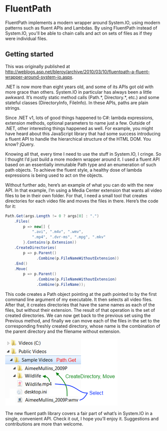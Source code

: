 FluentPath
==========

FluentPath implements a modern wrapper around System.IO, using modern patterns
such as fluent APIs and Lambdas.
By using FluentPath instead of System.IO, you'll be able to chain calls and
act on sets of files as if they were individual files.

Getting started
---------------

This was originally published at http://weblogs.asp.net/bleroy/archive/2010/03/10/fluentpath-a-fluent-wrapper-around-system-io.aspx.

.NET is now more than eight years old, and some of its APIs got old with more
grace than others.
System.IO in particular has always been a little awkward.
It’s mostly static method calls (Path.\*, Directory.\*, etc.) and some stateful
classes (DirectoryInfo, FileInfo).
In these APIs, paths are plain strings.

Since .NET v1, lots of good things happened to C#: lambda expressions,
extension methods, optional parameters to name just a few.
Outside of .NET, other interesting things happened as well.
For example, you might have heard about this JavaScript library that had some
success introducing a fluent API to handle the hierarchical structure of the
HTML DOM.
You know? jQuery.

Knowing all that, every time I need to use the stuff in System.IO, I cringe.
So I thought I’d just build a more modern wrapper around it.
I used a fluent API based on an essentially immutable Path type and an
enumeration of such path objects.
To achieve the fluent style, a healthy dose of lambda expressions is being used
to act on the objects.

Without further ado, here’s an example of what you can do with the new API.
In that example, I’m using a Media Center extension that wants all video files
to be in their own folder.
For that, I need a small tool that creates directories for each video file and
moves the files in there. Here’s the code for it:

```csharp
Path.Get(args.Length != 0 ? args[0] : ".")
    .Files(
        p => new[] {
            ".avi", ".m4v", ".wmv",
            ".mp4", ".dvr-ms", ".mpg", ".mkv"
        }.Contains(p.Extension))
    .CreateDirectories(
        p => p.Parent()
              .Combine(p.FileNameWithoutExtension))
    .End()
    .Move(
        p => p.Parent()
              .Combine(p.FileNameWithoutExtension)
              .Combine(p.FileName));
```

This code creates a Path object pointing at the path pointed to by the first
command line argument of my executable.
It then selects all video files.
After that, it creates directories that have the same names as each of the
files, but without their extension.
The result of that operation is the set of created directories.
We can now get back to the previous set using the Previous method, and finally
we can move each of the files in the set to the corresponding freshly created
directory, whose name is the combination of the parent directory and the
filename without extension.

![Moving files around with FluentPath](./doc/media/FluentPath1.png)

The new fluent path library covers a fair part of what’s in System.IO in a
single, convenient API.
Check it out, I hope you’ll enjoy it.
Suggestions and contributions are more than welcome.
